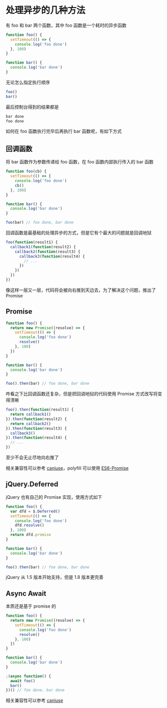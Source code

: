 # 处理异步的几种方法

有 foo 和 bar 两个函数，其中 foo 函数是一个耗时的异步函数

``` javascript
function foo() {
  setTimeout(() => {
    console.log('foo done')
  }, 100)
}

function bar() {
  console.log('bar done')
}
```

无论怎么指定执行顺序

``` javascript
foo()
bar()
```

最后控制台得到的结果都是

``` diff
bar done
foo done
```

如何在 foo 函数执行完毕后再执行 bar 函数呢，有如下方式

## 回调函数

将 bar 函数作为参数传递给 foo 函数，在 foo 函数内部执行传入的 bar 函数

``` javascript
function foo(cb) {
  setTimeout(() => {
    console.log('foo done')
    cb()
  }, 100)
}

function bar() {
  console.log('bar done')
}

foo(bar) // foo done, bar done
```

回调函数是最基础的处理异步的方式，但是它有个最大的问题就是回调地狱

``` javascript
foo(function(result1) {
  callback1(function(result2) {
    callback2(function(result3) {
      callback3(function(result4) {
        // ...
      })
    })
  })
})
```

像这样一层又一层，代码将会被向右推到天边去，为了解决这个问题，推出了 Promise

## Promise

``` javascript
function foo() {
  return new Promise((resolve) => {
    setTimeout(() => {
      console.log('foo done')
      resolve()
    }, 100)
  })
}

function bar() {
  console.log('bar done')
}

foo().then(bar) // foo done, bar done
```

咋看之下比回调函数还复杂，但是把回调地狱的代码使用 Promise 方式改写将变得清晰

``` javascript
foo().then(function(result1) {
  return callback1()
}).then(function(result2) {
  return callback2()
}).then(function(result3) {
  callback3()
}).then(function(result4) {
  // ...
})
```

至少不会无止尽地向右推了

相关兼容性可以参考 [caniuse](https://caniuse.com/#feat=promises)，polyfill 可以使用 [ES6-Promise](https://github.com/stefanpenner/es6-promise)

## jQuery.Deferred

jQuery 也有自己的 Promise 实现，使用方式如下

``` javascript
function foo() {
  var dfd = $.Deferred()
  setTimeout(() => {
    console.log('foo done')
    dfd.resolve()
  }, 100)
  return dfd.promise
}

function bar() {
  console.log('bar done')
}

foo().then(bar) // foo done, bar done
```

jQuery 从 1.5 版本开始支持，但是 1.8 版本更完善

## Async Await

本质还是基于 promise 的

``` javascript
function foo() {
  return new Promise((resolve) => {
    setTimeout(() => {
      console.log('foo done')
      resolve()
    }, 100)
  })
}

function bar() {
  console.log('bar done')
}

;(async function() {
  await foo()
  bar()
})() // foo done, bar done
```

相关兼容性可以参考 [caniuse](https://caniuse.com/#feat=async-functions)
